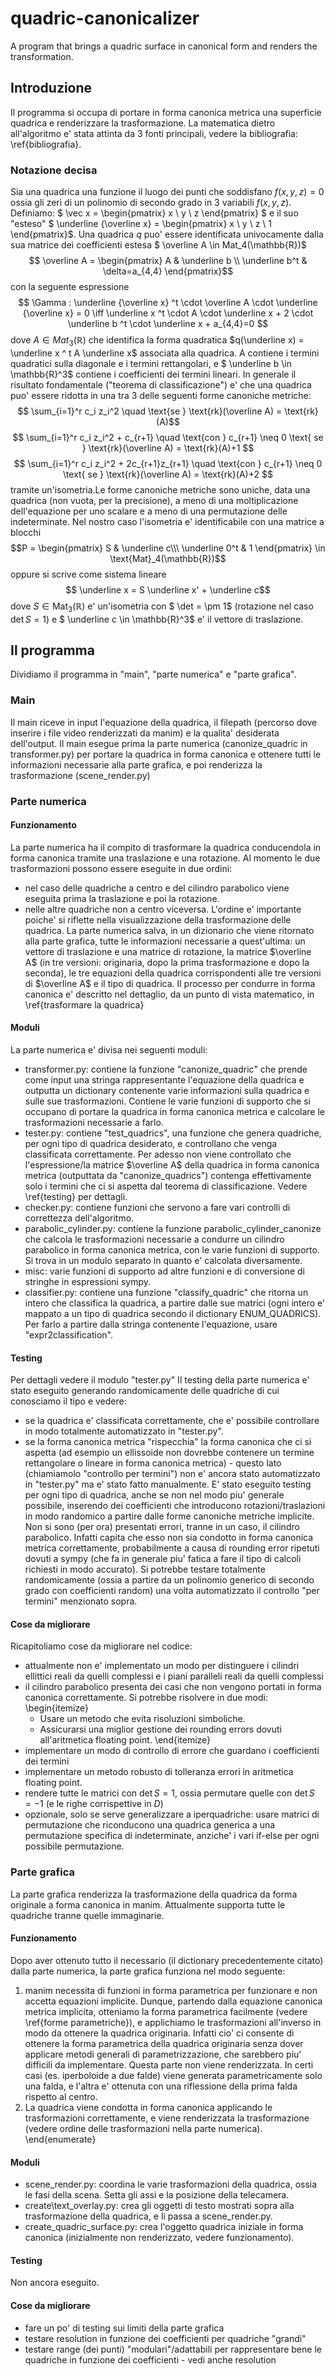 # quadric-canonicalizer
A program that brings a quadric surface in canonical form and renders the transformation.
## Introduzione

Il programma si occupa di portare in forma canonica metrica una superficie quadrica e renderizzare la trasformazione.
La matematica dietro all'algoritmo e' stata attinta da 3 fonti principali, vedere la bibliografia: \ref{bibliografia}. 

### Notazione decisa

Sia una quadrica una funzione il luogo dei punti che soddisfano $f(x, y, z)=0$ ossia gli zeri di un polinomio di secondo grado in 3 variabili $f(x, y, z)$.
Definiamo: $ \vec x = \begin{pmatrix} x \\ y \\ z \end{pmatrix} $ e il suo "esteso" $ \underline {\overline x} = \begin{pmatrix} x \\ y \\ z \\ 1 \end{pmatrix}$.
Una quadrica $q$ puo' essere identificata univocamente dalla sua matrice dei coefficienti estesa  $ \overline A \in Mat_4(\mathbb{R})$
$$ \overline  A = \begin{pmatrix}
A & \underline b \\
\underline b^t & \delta=a_{4,4}
\end{pmatrix}$$
con la seguente espressione
$$ \Gamma : \underline {\overline x} ^t \cdot \overline A \cdot \underline {\overline x} = 0 \iff \underline x ^t \cdot A \cdot \underline x + 2 \cdot \underline b ^t \cdot \underline x + a_{4,4}=0 $$
dove $A \in Mat_3(\mathbb{R})$ che identifica la forma quadratica $q(\underline x) = \underline x ^ t A \underline x$ associata alla quadrica. A contiene i termini quadratici sulla diagonale e i termini rettangolari, e $ \underline b \in \mathbb{R}^3$ contiene i coefficienti dei termini lineari.
In generale il risultato fondamentale ("teorema di classificazione") e' che una quadrica puo' essere ridotta in una tra 3 delle seguenti forme canoniche metriche: $$ \sum_{i=1}^r c_i z_i^2 \quad \text{se } \text{rk}(\overline A) = \text{rk}(A)$$
$$ \sum_{i=1}^r c_i z_i^2 + c_{r+1} \quad \text{con } c_{r+1} \neq 0 \text{ se } \text{rk}(\overline A) = \text{rk}(A)+1 $$
$$ \sum_{i=1}^r c_i z_i^2 + 2c_{r+1}z_{r+1} \quad \text{con } c_{r+1} \neq 0 \text{ se } \text{rk}(\overline A) = \text{rk}(A)+2 $$ tramite un'isometria.Le forme canoniche metriche sono uniche, data una quadrica (non vuota, per la precisione), a meno di una moltiplicazione dell'equazione per uno scalare e a meno di una permutazione delle indeterminate. Nel nostro caso l'isometria e' identificabile con una matrice a blocchi $$P  = \begin{pmatrix} S & \underline c\\\  \underline 0^t & 1 \end{pmatrix} \in \text{Mat}_4(\mathbb{R})$$ oppure si scrive come sistema lineare $$ \underline x = S \underline x' + \underline c$$ dove $S \in \text{Mat}_3(\mathbb{R})$ e' un'isometria con $ \det = \pm 1$ (rotazione nel caso $\det S =1$) e $ \underline c \in \mathbb{R}^3$ e' il vettore di traslazione.

## Il programma

Dividiamo il programma in "main", "parte numerica" e "parte grafica".

### Main

Il main riceve in input l'equazione della quadrica, il filepath (percorso dove inserire i file video renderizzati da manim) e la qualita' desiderata dell'output. Il main esegue prima la parte numerica (canonize\_quadric in transformer.py) per portare la quadrica in forma canonica e ottenere tutti le informazioni necessarie alla parte grafica, e poi renderizza la trasformazione (scene\_render.py)

### Parte numerica

#### Funzionamento

La parte numerica ha il compito di trasformare la quadrica conducendola in forma canonica tramite una traslazione e una rotazione. Al momento le due trasformazioni possono essere eseguite in due ordini:
- nel caso delle quadriche a centro e del cilindro parabolico viene eseguita prima la traslazione e poi la rotazione.
- nelle altre quadriche non a centro viceversa.
L'ordine e' importante poiche' si riflette nella visualizzazione della trasformazione delle quadrica.
La parte numerica salva, in un dizionario che viene ritornato alla parte grafica, tutte le informazioni necessarie a quest'ultima: un vettore di traslazione e una matrice di rotazione, la matrice $\overline A$ (in tre versioni: originaria, dopo la prima trasformazione e dopo la seconda), le tre equazioni della quadrica corrispondenti alle tre versioni di $\overline A$ e il tipo di quadrica.
Il processo per condurre in forma canonica e' descritto nel dettaglio, da un punto di vista matematico, in \ref{trasformare la quadrica}

#### Moduli

La parte numerica e' divisa nei seguenti moduli:
- transformer.py: contiene la funzione "canonize\_quadric" che prende come input una stringa rappresentante l'equazione della quadrica e outputta un dictionary contenente varie informazioni sulla quadrica e sulle sue trasformazioni. Contiene le varie funzioni di supporto che si occupano di portare la quadrica in forma canonica metrica e calcolare le trasformazioni necessarie a farlo.
- tester.py: contiene "test\_quadrics", una funzione che genera quadriche, per ogni tipo di quadrica desiderato, e controllano che venga classificata correttamente. Per adesso non viene controllato che l'espressione/la matrice $\overline A$ della quadrica in forma canonica metrica (outputtata da "canonize\_quadrics") contenga effettivamente solo i termini che ci si aspetta dal teorema di classificazione. Vedere \ref{testing} per dettagli.
- checker.py: contiene funzioni che servono a fare vari controlli di correttezza dell'algoritmo.
- parabolic\_cylinder.py: contiene la funzione parabolic\_cylinder\_canonize che calcola le trasformazioni necessarie a condurre un cilindro parabolico in forma canonica metrica, con le varie funzioni di supporto. Si trova in un modulo separato in quanto e' calcolata diversamente. 
- misc: varie funzioni di supporto ad altre funzioni e di conversione di stringhe in espressioni sympy.
- classifier.py: contiene una funzione "classify\_quadric" che ritorna un intero che classifica la quadrica, a partire dalle sue matrici (ogni intero e' mappato a un tipo di quadrica secondo il dictionary ENUM\_QUADRICS). Per farlo a partire dalla stringa contenente l'equazione, usare "expr2classification".

#### Testing

Per dettagli vedere il modulo "tester.py"
Il testing della parte numerica e' stato eseguito generando randomicamente delle quadriche di cui conosciamo il tipo e vedere:
- se la quadrica e' classificata correttamente, che e' possibile controllare in modo totalmente automatizzato in "tester.py".
- se la forma canonica metrica "rispecchia" la forma canonica che ci si aspetta (ad esempio un ellissoide non dovrebbe contenere un termine rettangolare o lineare in forma canonica metrica) - questo lato (chiamiamolo "controllo per termini") non e' ancora stato automatizzato in "tester.py" ma e' stato fatto manualmente.
E' stato eseguito testing per ogni tipo di quadrica, anche se non nel modo piu' generale possibile, inserendo dei coefficienti che introducono rotazioni/traslazioni in modo randomico a partire dalle forme canoniche metriche implicite.
Non si sono (per ora) presentati errori, tranne in un caso, il cilindro parabolico.
Infatti capita che esso non sia condotto in forma canonica metrica correttamente, probabilmente a causa di rounding error ripetuti dovuti a sympy (che fa in generale piu' fatica a fare il tipo di calcoli richiesti in modo accurato).
Si potrebbe testare totalmente randomicamente (ossia a partire da un polinomio generico di secondo grado con coefficienti random) una volta automatizzato il controllo "per termini" menzionato sopra.

#### Cose da migliorare
Ricapitoliamo cose da migliorare nel codice:
- attualmente non e' implementato un modo per distinguere i cilindri ellittici reali da quelli complessi e i piani paralleli reali da quelli complessi
- il cilindro parabolico presenta dei casi che non vengono portati in forma canonica correttamente. Si potrebbe risolvere in due modi:
\begin{itemize}
    - Usare un metodo che evita risoluzioni simboliche.
    - Assicurarsi una miglior gestione dei rounding errors dovuti all'aritmetica floating point.
\end{itemize}
- implementare un modo di controllo di errore che guardano i coefficienti dei termini
- implementare un metodo robusto di tolleranza errori in aritmetica floating point.
- rendere tutte le matrici con $\det S=1$, ossia permutare quelle con $\det S=-1$ (e le righe corrispettive in $D$)
- opzionale, solo se serve generalizzare a iperquadriche: usare matrici di permutazione che riconducono una quadrica generica a una permutazione specifica di indeterminate, anziche' i vari if-else per ogni possibile permutazione.

### Parte grafica

La parte grafica renderizza la trasformazione della quadrica da forma originale a forma canonica in manim.
Attualmente supporta tutte le quadriche tranne quelle immaginarie.

#### Funzionamento
Dopo aver ottenuto tutto il necessario (il dictionary precedentemente citato) dalla parte numerica, la parte grafica funziona nel modo seguente:
1. manim necessita di funzioni in forma parametrica per funzionare e non accetta equazioni implicite. Dunque, partendo dalla equazione canonica metrica implicita, otteniamo la forma parametrica facilmente (vedere \ref{forme parametriche}), e applichiamo le trasformazioni all'inverso in modo da ottenere la quadrica originaria. Infatti cio' ci consente di ottenere la forma parametrica della quadrica originaria senza dover applicare metodi generali di parametrizzazione, che sarebbero piu' difficili da implementare. Questa parte non viene renderizzata. In certi casi (es. iperboloide a due falde) viene generata parametricamente solo una falda, e l'altra e' ottenuta con una riflessione della prima falda rispetto al centro.
2. La quadrica viene condotta in forma canonica applicando le trasformazioni correttamente, e viene renderizzata la trasformazione (vedere ordine delle trasformazioni nella parte numerica).
\end{enumerate}

#### Moduli

- scene\_render.py: coordina le varie trasformazioni della quadrica, ossia le fasi della scena. Setta gli assi e la posizione della telecamera.
- create\text\_overlay.py: crea gli oggetti di testo mostrati sopra alla trasformazione della quadrica, e li passa a scene\_render.py.
- create\_quadric\_surface.py: crea l'oggetto quadrica iniziale in forma canonica (inizialmente non renderizzato, vedere funzionamento).

#### Testing

Non ancora eseguito.

#### Cose da migliorare

- fare un po' di testing sui limiti della parte grafica
- testare resolution in funzione dei coefficienti per quadriche "grandi"
- testare range (dei punti) "modulari"/adattabili per rappresentare bene le quadriche in funzione dei coefficienti - vedi anche resolution
